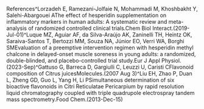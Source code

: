 References^Lorzadeh E, Ramezani-Jolfaie N, Mohammadi M, Khoshbakht Y, Salehi-Abargouei AThe effect of hesperidin supplementation on inflammatory markers in human adults: A systematic review and meta-analysis of randomized controlled clinical trials.Chem Biol Interact.(2019-Jul-01)^Luque MZ, Aguiar AF, da Silva-Araújo AK, Zaninelli TH, Heintz OK, Saraiva-Santos T, Bertozzi MM, Souza NA, Júnior EO, Verri WA, Borghi SMEvaluation of a preemptive intervention regimen with hesperidin methyl chalcone in delayed-onset muscle soreness in young adults: a randomized, double-blinded, and placebo-controlled trial study.Eur J Appl Physiol.(2023-Sep)^Gattuso G, Barreca D, Gargiulli C, Leuzzi U, Caristi CFlavonoid composition of Citrus juicesMolecules.(2007 Aug 3)^Liu EH, Zhao P, Duan L, Zheng GD, Guo L, Yang H, Li PSimultaneous determination of six bioactive flavonoids in Citri Reticulatae Pericarpium by rapid resolution liquid chromatography coupled with triple quadrupole electrospray tandem mass spectrometry.Food Chem.(2013-Dec-15)